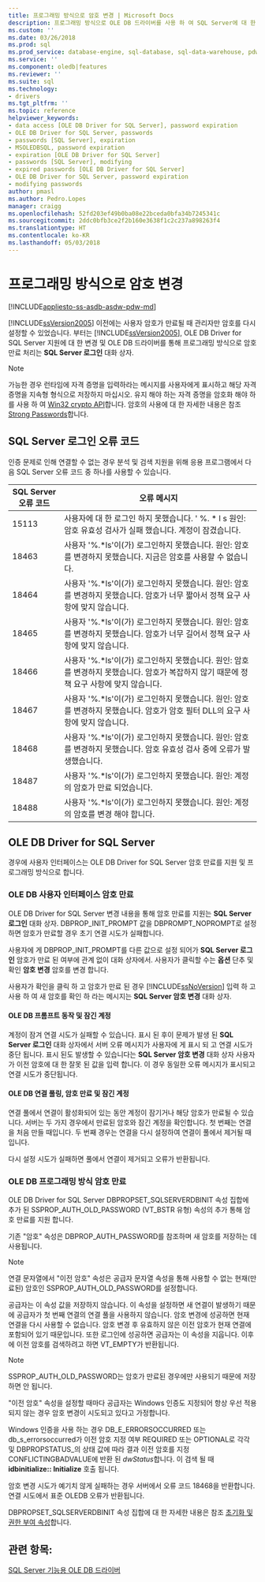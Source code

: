 ```yaml
---
title: 프로그래밍 방식으로 암호 변경 | Microsoft Docs
description: 프로그래밍 방식으로 OLE DB 드라이버를 사용 하 여 SQL Server에 대 한 암호를 변경 합니다.
ms.custom: ''
ms.date: 03/26/2018
ms.prod: sql
ms.prod_service: database-engine, sql-database, sql-data-warehouse, pdw
ms.service: ''
ms.component: oledb|features
ms.reviewer: ''
ms.suite: sql
ms.technology:
- drivers
ms.tgt_pltfrm: ''
ms.topic: reference
helpviewer_keywords:
- data access [OLE DB Driver for SQL Server], password expiration
- OLE DB Driver for SQL Server, passwords
- passwords [SQL Server], expiration
- MSOLEDBSQL, password expiration
- expiration [OLE DB Driver for SQL Server]
- passwords [SQL Server], modifying
- expired passwords [OLE DB Driver for SQL Server]
- OLE DB Driver for SQL Server, password expiration
- modifying passwords
author: pmasl
ms.author: Pedro.Lopes
manager: craigg
ms.openlocfilehash: 52fd203ef49b0ba08e22bceda0bfa34b7245341c
ms.sourcegitcommit: 2ddc0bfb3ce2f2b160e3638f1c2c237a898263f4
ms.translationtype: HT
ms.contentlocale: ko-KR
ms.lasthandoff: 05/03/2018
---
```

# <a name="changing-passwords-programmatically"></a>프로그래밍 방식으로 암호 변경
[!INCLUDE[appliesto-ss-asdb-asdw-pdw-md](../../../includes/appliesto-ss-asdb-asdw-pdw-md.md)]

  [!INCLUDE[ssVersion2005](../../../includes/ssversion2005-md.md)] 이전에는 사용자 암호가 만료될 때 관리자만 암호를 다시 설정할 수 있었습니다. 부터는 [!INCLUDE[ssVersion2005](../../../includes/ssversion2005-md.md)], OLE DB Driver for SQL Server 지원에 대 한 변경 및 OLE DB 드라이버를 통해 프로그래밍 방식으로 암호 만료 처리는 **SQL Server 로그인** 대화 상자.  
  
> [!NOTE]  
>  가능한 경우 런타임에 자격 증명을 입력하라는 메시지를 사용자에게 표시하고 해당 자격 증명을 지속형 형식으로 저장하지 마십시오. 유지 해야 하는 자격 증명을 암호화 해야 하를 사용 하 여 [Win32 crypto API](http://go.microsoft.com/fwlink/?LinkId=64532)합니다. 암호의 사용에 대 한 자세한 내용은 참조 [Strong Passwords](../../../relational-databases/security/strong-passwords.md)합니다.  
  
## <a name="sql-server-login-error-codes"></a>SQL Server 로그인 오류 코드  
 인증 문제로 인해 연결할 수 없는 경우 분석 및 검색 지원을 위해 응용 프로그램에서 다음 SQL Server 오류 코드 중 하나를 사용할 수 있습니다.  
  
|SQL Server 오류 코드|오류 메시지|  
|---------------------------|-------------------|  
|15113|사용자에 대 한 로그인 하지 못했습니다. ' %. * l s 원인: 암호 유효성 검사가 실패 했습니다. 계정이 잠겼습니다.|  
|18463|사용자 '%.*ls'이(가) 로그인하지 못했습니다. 원인: 암호를 변경하지 못했습니다. 지금은 암호를 사용할 수 없습니다.|  
|18464|사용자 '%.*ls'이(가) 로그인하지 못했습니다. 원인: 암호를 변경하지 못했습니다. 암호가 너무 짧아서 정책 요구 사항에 맞지 않습니다.|  
|18465|사용자 '%.*ls'이(가) 로그인하지 못했습니다. 원인: 암호를 변경하지 못했습니다. 암호가 너무 길어서 정책 요구 사항에 맞지 않습니다.|  
|18466|사용자 '%.*ls'이(가) 로그인하지 못했습니다. 원인: 암호를 변경하지 못했습니다. 암호가 복잡하지 않기 때문에 정책 요구 사항에 맞지 않습니다.|  
|18467|사용자 '%.*ls'이(가) 로그인하지 못했습니다. 원인: 암호를 변경하지 못했습니다. 암호가 암호 필터 DLL의 요구 사항에 맞지 않습니다.|  
|18468|사용자 '%.*ls'이(가) 로그인하지 못했습니다. 원인: 암호를 변경하지 못했습니다. 암호 유효성 검사 중에 오류가 발생했습니다.|  
|18487|사용자 '%.*ls'이(가) 로그인하지 못했습니다. 원인: 계정의 암호가 만료 되었습니다.|  
|18488|사용자 '%.*ls'이(가) 로그인하지 못했습니다. 원인: 계정의 암호를 변경 해야 합니다.|  
  
## <a name="ole-db-driver-for-sql-server"></a>OLE DB Driver for SQL Server  
 경우에 사용자 인터페이스는 OLE DB Driver for SQL Server 암호 만료를 지원 및 프로그래밍 방식으로 합니다.  
  
### <a name="ole-db-user-interface-password-expiration"></a>OLE DB 사용자 인터페이스 암호 만료  
 OLE DB Driver for SQL Server 변경 내용을 통해 암호 만료를 지원는 **SQL Server 로그인** 대화 상자. DBPROP_INIT_PROMPT 값을 DBPROMPT_NOPROMPT로 설정하면 암호가 만료할 경우 초기 연결 시도가 실패합니다.  
  
 사용자에 게 DBPROP_INIT_PROMPT를 다른 값으로 설정 되어가 **SQL Server 로그인** 암호가 만료 된 여부에 관계 없이 대화 상자에서. 사용자가 클릭할 수는 **옵션** 단추 및 확인 **암호 변경** 암호를 변경 합니다.  
  
 사용자가 확인을 클릭 하 고 암호가 만료 된 경우 [!INCLUDE[ssNoVersion](../../../includes/ssnoversion-md.md)] 입력 하 고 사용 하 여 새 암호를 확인 하 라는 메시지는 **SQL Server 암호 변경** 대화 상자.  
  
#### <a name="ole-db-prompt-behavior-and-locked-accounts"></a>OLE DB 프롬프트 동작 및 잠긴 계정  
 계정이 잠겨 연결 시도가 실패할 수 있습니다. 표시 된 후이 문제가 발생 된 **SQL Server 로그인** 대화 상자에서 서버 오류 메시지가 사용자에 게 표시 되 고 연결 시도가 중단 됩니다. 표시 된도 발생할 수 있습니다는 **SQL Server 암호 변경** 대화 상자 사용자가 이전 암호에 대 한 잘못 된 값을 입력 합니다. 이 경우 동일한 오류 메시지가 표시되고 연결 시도가 중단됩니다.  
  
#### <a name="ole-db-connection-pooling-password-expiration-and-locked-accounts"></a>OLE DB 연결 풀링, 암호 만료 및 잠긴 계정  
 연결 풀에서 연결이 활성화되어 있는 동안 계정이 잠기거나 해당 암호가 만료될 수 있습니다. 서버는 두 가지 경우에서 만료된 암호와 잠긴 계정을 확인합니다. 첫 번째는 연결을 처음 만들 때입니다. 두 번째 경우는 연결을 다시 설정하여 연결이 풀에서 제거될 때입니다.  
  
 다시 설정 시도가 실패하면 풀에서 연결이 제거되고 오류가 반환됩니다.  
  
### <a name="ole-db-programmatic-password-expiration"></a>OLE DB 프로그래밍 방식 암호 만료  
 OLE DB Driver for SQL Server DBPROPSET_SQLSERVERDBINIT 속성 집합에 추가 된 SSPROP_AUTH_OLD_PASSWORD (VT_BSTR 유형) 속성의 추가 통해 암호 만료를 지원 합니다.  
  
 기존 "암호" 속성은 DBPROP_AUTH_PASSWORD를 참조하며 새 암호를 저장하는 데 사용됩니다.  
  
> [!NOTE]  
>  연결 문자열에서 "이전 암호" 속성은 공급자 문자열 속성을 통해 사용할 수 없는 현재(만료된) 암호인 SSPROP_AUTH_OLD_PASSWORD를 설정합니다.  
  
 공급자는 이 속성 값을 저장하지 않습니다. 이 속성을 설정하면 새 연결이 발생하기 때문에 공급자가 첫 번째 연결의 연결 풀을 사용하지 않습니다. 암호 변경에 성공하면 현재 연결을 다시 사용할 수 없습니다. 암호 변경 후 유효하지 않은 이전 암호가 현재 연결에 포함되어 있기 때문입니다. 또한 로그인에 성공하면 공급자는 이 속성을 지웁니다. 이후에 이전 암호를 검색하려고 하면 VT_EMPTY가 반환됩니다.  
  
> [!NOTE]  
>  SSPROP_AUTH_OLD_PASSWORD는 암호가 만료된 경우에만 사용되기 때문에 저장하면 안 됩니다.  
  
 "이전 암호" 속성을 설정할 때마다 공급자는 Windows 인증도 지정되어 항상 우선 적용되지 않는 경우 암호 변경이 시도되고 있다고 가정합니다.  
  
 Windows 인증을 사용 하는 경우 DB_E_ERRORSOCCURRED 또는 db_s_errorsoccurred가 이전 암호 지정 여부 REQUIRED 또는 OPTIONAL로 각각 및 DBPROPSTATUS_의 상태 값에 따라 결과 이전 암호를 지정 CONFLICTINGBADVALUE에 반환 된 *dwStatus*합니다. 이 검색 될 때 **idbinitialize:: Initialize** 호출 됩니다.  
  
 암호 변경 시도가 예기치 않게 실패하는 경우 서버에서 오류 코드 18468을 반환합니다. 연결 시도에서 표준 OLEDB 오류가 반환됩니다.  
  
 DBPROPSET_SQLSERVERDBINIT 속성 집합에 대 한 자세한 내용은 참조 [초기화 및 권한 부여 속성](../../oledb/ole-db-data-source-objects/initialization-and-authorization-properties.md)합니다.  

  
## <a name="see-also"></a>관련 항목:  
 [SQL Server 기능용 OLE DB 드라이버](../../oledb/features/oledb-driver-for-sql-server-features.md)  
  
  

